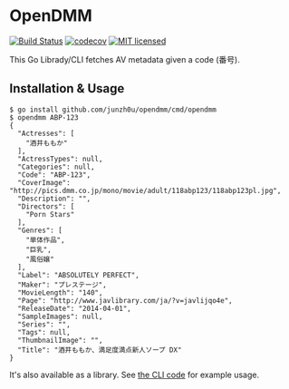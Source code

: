# OpenDMM

[![Build Status](https://travis-ci.org/junzh0u/opendmm.svg?branch=master)](https://travis-ci.org/junzh0u/opendmm)
[![codecov](https://codecov.io/gh/junzh0u/opendmm/branch/master/graph/badge.svg)](https://codecov.io/gh/junzh0u/opendmm)
[![MIT licensed](https://img.shields.io/badge/license-MIT-blue.svg)](https://github.com/junzh0u/opendmm/blob/master/LICENSE)

This Go Librady/CLI fetches AV metadata given a code (番号).

## Installation & Usage

    $ go install github.com/junzh0u/opendmm/cmd/opendmm
    $ opendmm ABP-123
    {
      "Actresses": [
        "酒井ももか"
      ],
      "ActressTypes": null,
      "Categories": null,
      "Code": "ABP-123",
      "CoverImage": "http://pics.dmm.co.jp/mono/movie/adult/118abp123/118abp123pl.jpg",
      "Description": "",
      "Directors": [
        "Porn Stars"
      ],
      "Genres": [
        "単体作品",
        "巨乳",
        "風俗嬢"
      ],
      "Label": "ABSOLUTELY PERFECT",
      "Maker": "プレステージ",
      "MovieLength": "140",
      "Page": "http://www.javlibrary.com/ja/?v=javlijqo4e",
      "ReleaseDate": "2014-04-01",
      "SampleImages": null,
      "Series": "",
      "Tags": null,
      "ThumbnailImage": "",
      "Title": "酒井ももか、満足度満点新人ソープ DX"
    }

It's also available as a library. See [the CLI code](https://github.com/junzh0u/opendmm/blob/master/cmd/opendmm/opendmm.go) for example usage.
